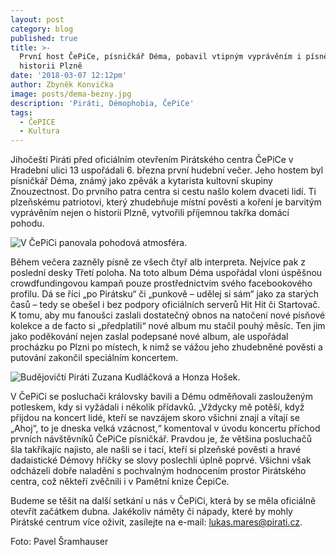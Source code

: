 ```yaml
---
layout: post
category: blog
published: true
title: >-
  První host ČePiCe, písničkář Déma, pobavil vtipným vyprávěním i písněmi o
  historii Plzně
date: '2018-03-07 12:12pm'
author: Zbyněk Konvička
image: posts/dema-bezny.jpg
description: 'Piráti, Démophobia, ČePiCe'
tags:
  - ČePICE
  - Kultura
---
```

Jihočeští Piráti před oficiálním otevřením Pirátského centra ČePiCe v Hradební ulici 13 uspořádali 6. března první hudební večer. Jeho hostem byl písničkář Déma, známý jako zpěvák a kytarista kultovní skupiny Znouzectnost. Do prvního patra centra si cestu našlo kolem dvaceti lidí. Ti plzeňskému patriotovi, který zhudebňuje místní pověsti a koření je barvitým vyprávěním nejen o historii Plzně, vytvořili příjemnou takřka domácí pohodu. 

![V ČePiCi panovala pohodová atmosféra.](posts/2018dsc_0015.jpg)

Během večera zazněly písně ze všech čtyř alb interpreta. Nejvíce pak z poslední desky Třetí poloha. Na toto album Déma uspořádal vloni úspěšnou crowdfundingovou kampaň pouze prostřednictvím svého facebookového profilu. Dá se říci „po Pirátsku“ či „punkově – udělej si sám“ jako za starých časů – tedy se obešel i bez podpory oficiálních serverů Hit Hit či Startovač. K tomu, aby mu fanoušci zaslali dostatečný obnos na natočení nové písňové kolekce a de facto si „předplatili“ nové album mu stačil pouhý měsíc. Ten jim jako poděkování nejen zaslal podepsané nové album, ale uspořádal procházku po Plzni po místech, k nimž se vážou jeho zhudebněné pověsti a putování zakončil speciálním koncertem.

![Budějovičtí Piráti Zuzana Kudláčková a Honza Hošek.](posts/2018dsc_0012.jpg)

V ČePiCi se posluchači královsky bavili a Dému odměňovali zaslouženým potleskem, kdy si vyžádali i několik přídavků. „Vždycky mě potěší, když přijdou na koncert lidé, kteří se navzájem skoro všichni znají a vítají se „Ahoj“, to je dneska velká vzácnost,“ komentoval v úvodu koncertu příchod prvních návštěvníků ČePiCe písničkář. Pravdou je, že většina posluchačů šla takříkajíc najisto, ale našli se i tací, kteří si plzeňské pověsti a hravé dadaistické Démovy hříčky se slovy poslechli úplně poprvé. Všichni však odcházeli dobře naladění s pochvalným hodnocením prostor Pirátského centra, což někteří zvěčnili i v Pamětní knize ČepiCe.

Budeme se těšit na další setkání u nás v ČePiCi, která by se měla oficiálně otevřít začátkem dubna. Jakékoliv náměty či nápady, které by mohly Pirátské centrum více oživit, zasílejte na e-mail: [lukas.mares@pirati.cz](lukas.mares@pirati.cz).

Foto: Pavel Šramhauser
